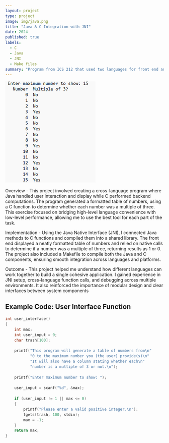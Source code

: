 ```yaml
---
layout: project
type: project
image: img/java.png
title: "Java & C Integration with JNI"
date: 2024
published: true
labels:
  - C
  - Java
  - JNI
  - Make files
summary: "Program from ICS 212 that used two languages for front end and back end"
---
```


<img class="img-fluid" src="../img/table.png">

Overview - 
This project involved creating a cross-language program where Java handled user interaction and display while C performed backend computations. The program generated a formatted table of numbers, using a C function to determine whether each number was a multiple of three. This exercise focused on bridging high-level language convenience with low-level performance, allowing me to use the best tool for each part of the task.

Implementation -
Using the Java Native Interface (JNI), I connected Java methods to C functions and compiled them into a shared library. The front end displayed a neatly formatted table of numbers and relied on native calls to determine if a number was a multiple of three, returning results as 1 or 0. The project also included a Makefile to compile both the Java and C components, ensuring smooth integration across languages and platforms.

Outcome -
This project helped me understand how different languages can work together to build a single cohesive application. I gained experience in JNI setup, cross-language function calls, and debugging across multiple environments. It also reinforced the importance of modular design and clear interfaces between system components

## Example Code: User Interface Function

```c
int user_interface()
{
    int max;
    int user_input = 0;
    char trash[100];

    printf("This program will generate a table of numbers from\n"
           "0 to the maximum number you (the user) provide(s)\n"
           "It will also have a column stating whether each\n"
           "number is a multiple of 3 or not.\n");

    printf("Enter maximum number to show: ");

    user_input = scanf("%d", &max);

    if (user_input != 1 || max <= 0)
    {
        printf("Please enter a valid positive integer.\n");
        fgets(trash, 100, stdin);
        max = -1;
    }
    return max;
}
```
